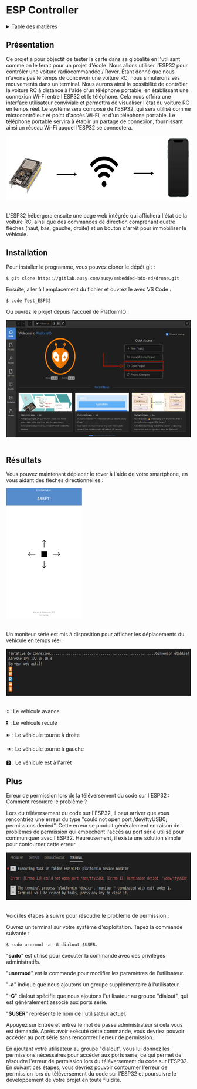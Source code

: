 <div id="top"></div>

# ESP Controller

<details>
  <summary>Table des matières</summary>
  <ol>
    <li>
      <a href="#Présentation">Présentation</a>
    </li>
    <li>
      <a href="#Installation ">Installation</a>
    </li>
    <li>
      <a href="#Résultats ">Résultats</a>
    </li>
    <li>
      <a href="#Plus ">Plus</a>
    </li>
  </ol>
</details>

## Présentation

Ce projet a pour objectif de tester la carte dans sa globalité en l'utilisant comme on le ferait pour un projet d'école. Nous allons utiliser l'ESP32 pour contrôler une voiture radiocommandée / Rover. Étant donné que nous n'avons pas le temps de concevoir une voiture RC, nous simulerons ses mouvements dans un terminal. Nous aurons ainsi la possibilité de contrôler la voiture RC à distance à l'aide d'un téléphone portable, en établissant une connexion Wi-Fi entre l'ESP32 et le téléphone. Cela nous offrira une interface utilisateur conviviale et permettra de visualiser l'état du voiture RC en temps réel. Le système sera composé de l'ESP32, qui sera utilisé comme microcontrôleur et point d'accès Wi-Fi, et d'un téléphone portable. Le téléphone portable servira à établir un partage de connexion, fournissant ainsi un réseau Wi-Fi auquel l'ESP32 se connectera. 

<div>
    <img src="Images/SchemaCom.png" width="687" height="175">
  </br></br>
</div>

L'ESP32 hébergera ensuite une page web intégrée qui affichera l'état de la voiture RC, ainsi que des commandes de direction comprenant quatre flèches (haut, bas, gauche, droite) et un bouton d'arrêt pour immobiliser le véhicule.


## Installation 

Pour installer le programme, vous pouvez cloner le dépôt git :

```
$ git clone https://gitlab.ausy.com/ausy/embedded-bdx-rd/drone.git
```

Ensuite, aller à l'emplacement du fichier et ouvrez le avec VS Code :

```
$ code Test_ESP32
```
Ou ouvrez le projet depuis l'accueil de PlatformIO :

<div>
    <img src="Images/home.png" width="606" height="321">
  </br></br>
</div>

## Résultats 

Vous pouvez maintenant déplacer le rover à l'aide de votre smartphone, en vous aidant des flèches directionnelles :

<div>
    <img src="Images/Results_web.jpg" width="207" height="355">
  </br></br>
</div>


Un moniteur série est mis à disposition pour afficher les déplacements du véhicule en temps réel :

<div>
    <img src="Images/Terminal.png" width="652" height="128">
  </br></br>
</div>

⏫ : Le véhicule avance

⏬ : Le véhicule recule

⏩ : Le véhicule tourne à droite

⏪ : Le véhicule tourne à gauche

🅿️ : Le véhicule est à l'arrêt 

## Plus

Erreur de permission lors de la téléversement du code sur l'ESP32 : Comment résoudre le problème ?

Lors du téléversement du code sur l'ESP32, il peut arriver que vous rencontriez une erreur du type "could not open port /dev/ttyUSB0; permissions denied". Cette erreur se produit généralement en raison de problèmes de permission qui empêchent l'accès au port série utilisé pour communiquer avec l'ESP32. Heureusement, il existe une solution simple pour contourner cette erreur.

<div>
    <img src="Images/errorport.png" width="700" height="130">
  </br></br>
</div>

Voici les étapes à suivre pour résoudre le problème de permission :

Ouvrez un terminal sur votre système d'exploitation.
Tapez la commande suivante : 
```
$ sudo usermod -a -G dialout $USER.
```
"**sudo**" est utilisé pour exécuter la commande avec des privilèges administratifs.

"**usermod**" est la commande pour modifier les paramètres de l'utilisateur.

"**-a**" indique que nous ajoutons un groupe supplémentaire à l'utilisateur.

"**-G**" dialout spécifie que nous ajoutons l'utilisateur au groupe "dialout", qui est généralement associé aux ports série.

"**$USER**" représente le nom de l'utilisateur actuel.

Appuyez sur Entrée et entrez le mot de passe administrateur si cela vous est demandé.
Après avoir exécuté cette commande, vous devriez pouvoir accéder au port série sans rencontrer l'erreur de permission.

En ajoutant votre utilisateur au groupe "dialout", vous lui donnez les permissions nécessaires pour accéder aux ports série, ce qui permet de résoudre l'erreur de permission lors du téléversement du code sur l'ESP32.
En suivant ces étapes, vous devriez pouvoir contourner l'erreur de permission lors du téléversement du code sur l'ESP32 et poursuivre le développement de votre projet en toute fluidité.
